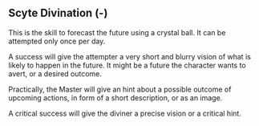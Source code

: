 ## Scyte Divination (-)

This is the skill to forecast the future using a crystal ball. It can be
attempted only once per day.

A success will give the attempter a very short and blurry vision of what is
likely to happen in the future. It might be a future the character wants to
avert, or a desired outcome.

Practically, the Master will give an hint about a possible outcome of
upcoming actions, in form of a short description, or as an image.

A critical success will give the diviner a precise vision or a critical hint.
